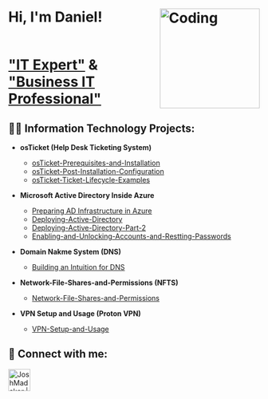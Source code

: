 <h1>Hi, I'm Daniel! 
  
<img align="right" alt="Coding" width="200" src="https://imgur.com/ZUjNfA9.png">

  
<br/><a href="https://github.com/dannydough">"IT Expert"</a> & <a href="https://www.linkedin.com/in/daniel-k-728b871b2/">"Business IT Professional"</a>

<h2>👨‍💻 Information Technology Projects:</h2>

- <b>osTicket (Help Desk Ticketing System)</b>
  - [osTicket-Prerequisites-and-Installation](https://github.com/Dannydough/osTicket-Prerequisites-and-Installation)
  - [osTicket-Post-Installation-Configuration](https://github.com/Dannydough/osTicket-Post-Installation-Configuration)
  - [osTicket-Ticket-Lifecycle-Examples](https://github.com/Dannydough/osTicket-Ticket-Lifecycle-Examples)

- <b>Microsoft Active Directory Inside Azure</b>
  - [Preparing AD Infrastructure in Azure](https://github.com/Dannydough/-Preparing-AD-Infrastructure-in-Azure)
  - [Deploying-Active-Directory](https://github.com/Dannydough/-Deploying-Active-Directory)
  - [Deploying-Active-Directory-Part-2](https://github.com/Dannydough/Deploying-Active-Directory-Part-2)
  - [Enabling-and-Unlocking-Accounts-and-Restting-Passwords](https://github.com/Dannydough/Enabling-and-Unlocking-Accounts-and-Restting-Passwords)

- <b>Domain Nakme System (DNS)</b>
  - [Building an Intuition for DNS](https://github.com/Dannydough/Building-an-Intuition-for-DNS)
 
- <b>Network-File-Shares-and-Permissions (NFTS)</b>
  - [Network-File-Shares-and-Permissions](https://github.com/Dannydough/Network-File-Shares-and-Permissions)
 
-  <b>VPN Setup and Usage (Proton VPN)</b>
    - [VPN-Setup-and-Usage](https://github.com/Dannydough/VPN-Setup-and-Usage)
   
<h2> 🤳 Connect with me:</h2>

[<img align="left" alt="JoshMadakor | LinkedIn" width="44px" src="https://cdn.jsdelivr.net/npm/simple-icons@v3/icons/linkedin.svg" />][linkedin]

[linkedin]: https://linkedin.com/in/daniel-k-728b871b2
